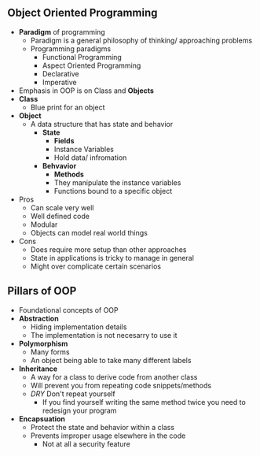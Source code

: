 ## Object Oriented Programming
- **Paradigm** of programming
  - Paradigm is a general philosophy of thinking/ approaching problems
  - Programming paradigms
    - Functional Programming
    - Aspect Oriented Programming
    - Declarative
    - Imperative
- Emphasis in OOP is on Class and **Objects**
- **Class**
  - Blue print for an object
- **Object**
  - A data structure that has state and behavior
    - **State** 
      - **Fields** 
      - Instance Variables
      - Hold data/ infromation
    - **Behvavior** 
      - **Methods**
      - They manipulate the instance variables
      - Functions bound to a specific object
- Pros
  - Can scale very well
  - Well defined code
  - Modular
  - Objects can model real world things 
- Cons
  - Does require more setup than other approaches
  - State in applications is tricky to manage in general
  - Might over complicate certain scenarios

## Pillars of OOP
- Foundational concepts of OOP
- **Abstraction**
  - Hiding implementation details
  - The implementation is not necesarry to use it
- **Polymorphism**
  - Many forms
  - An object being able to take many different labels
- **Inheritance**
  - A way for a class to derive code from another class
  - Will prevent you from repeating code snippets/methods
  - *DRY* Don't repeat yourself
    - If you find yourself writing the same method twice you need to redesign your program
- **Encapsuation**
  - Protect the state and behavior within a class
  - Prevents improper usage elsewhere in the code
    - Not at all a security feature  
  